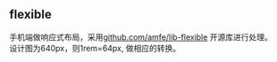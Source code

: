 ## flexible
手机端做响应式布局，采用[github.com/amfe/lib-flexible](https://github.com/amfe/lib-flexible) 开源库进行处理。  
设计图为640px，则1rem=64px, 做相应的转换。
